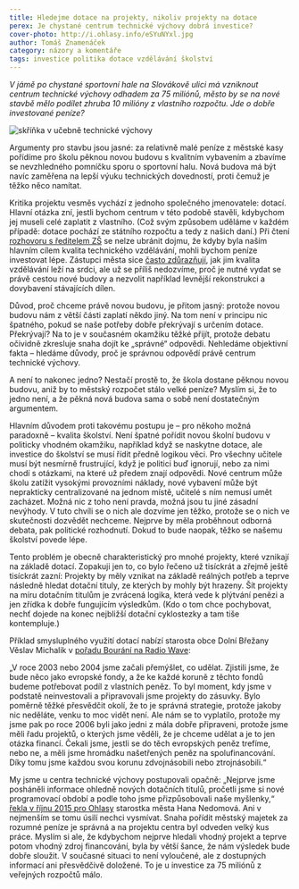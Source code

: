 ```yaml
---
title: Hledejme dotace na projekty, nikoliv projekty na dotace
perex: Je chystané centrum technické výchovy dobrá investice?
cover-photo: http://i.ohlasy.info/eSYuNYxl.jpg
author: Tomáš Znamenáček
category: názory a komentáře
tags: investice politika dotace vzdělávání školství
---
```


*V jámě po chystané sportovní hale na Slovákově ulici má vzniknout centrum technické výchovy odhadem za 75 miliónů, město by se na nové stavbě mělo podílet zhruba 10 milióny z vlastního rozpočtu. Jde o dobře investované peníze?*

<img src="http://i.ohlasy.info/eSYuNYx.jpg" alt="skříňka v učebně technické výchovy" class="img-responsive img-popup" data-author="Tomáš Znamenáček">

Argumenty pro stavbu jsou jasné: za relativně malé peníze z městské kasy pořídíme pro školu pěknou novou budovu s kvalitním vybavením a zbavíme se nevzhledného pomníčku sporu o sportovní halu. Nová budova má být navíc zaměřena na lepší výuku technických dovedností, proti čemuž je těžko něco namítat.

Kritika projektu vesměs vychází z jednoho společného jmenovatele: dotací. Hlavní otázka zní, jestli bychom centrum v této podobě stavěli, kdybychom jej museli celé zaplatit z vlastního. (Což svým způsobem uděláme v každém případě: dotace pochází ze státního rozpočtu a tedy z našich daní.) Při čtení [rozhovoru s ředitelem ZŠ](http://www.ohlasy.info/clanky/2017/01/rozhovor-ochmansky.html) se nelze ubránit dojmu, že kdyby byla naším hlavním cílem kvalita technického vzdělávání, mohli bychom peníze investovat lépe. Zástupci města sice [často zdůrazňují](http://www.ohlasy.info/clanky/2017/02/centrum-technicke-vychovy.html), jak jim kvalita vzdělávání leží na srdci, ale už se příliš nedozvíme, proč je nutné vydat se právě cestou nové budovy a nezvolit například levnější rekonstrukci a dovybavení stávajících dílen.

Důvod, proč chceme právě novou budovu, je přitom jasný: protože novou budovu nám z větší části zaplatí někdo jiný. Na tom není v principu nic špatného, pokud se naše potřeby dobře překrývají s určením dotace. Překrývají? Na to je v současném okamžiku těžké přijít, protože debatu očividně zkresluje snaha dojít ke „správné“ odpovědi. Nehledáme objektivní fakta – hledáme důvody, proč je správnou odpovědí právě centrum technické výchovy.

A není to nakonec jedno? Nestačí prostě to, že škola dostane pěknou novou budovu, aniž by to městský rozpočet stálo velké peníze? Myslím si, že to jedno není, a že pěkná nová budova sama o sobě není dostatečným argumentem.

Hlavním důvodem proti takovému postupu je – pro někoho možná paradoxně – kvalita školství. Není špatné pořídit novou školní budovu v politicky vhodném okamžiku, například když se naskytne dotace, ale investice do školství se musí řídit předně logikou věci. Pro všechny učitele musí být nesmírně frustrující, když je politici buď ignorují, nebo za nimi chodí s otázkami, na které už předem znají odpovědi. Nové centrum může školu zatížit vysokými provozními náklady, nové vybavení může být neprakticky centralizované na jednom místě, učitelé s ním nemusí umět zacházet. Možná nic z toho není pravda, možná jsou tu jiné zásadní nevýhody. V tuto chvíli se o nich ale dozvíme jen těžko, protože se o nich ve skutečnosti dozvědět nechceme. Nejprve by měla proběhnout odborná debata, pak politické rozhodnutí. Dokud to bude naopak, těžko se našemu školství povede lépe.

Tento problém je obecně charakteristický pro mnohé projekty, které vznikají na základě dotací. Zopakuji jen to, co bylo řečeno už tisíckrát a zřejmě ještě tisíckrát zazní: Projekty by měly vznikat na základě reálných potřeb a teprve následně hledat dotační tituly, ze kterých by mohly být hrazeny. Šít projekty na míru dotačním titulům je zvrácená logika, která vede k plýtvání penězi a jen zřídka k dobře fungujícím výsledkům. (Kdo o tom chce pochybovat, nechť dojede na konec nejbližší dotační cyklostezky a tam tiše kontempluje.)

Příklad smysluplného využití dotací nabízí starosta obce Dolní Břežany Věslav Michalik v [pořadu Bourání na Radio Wave](http://www.rozhlas.cz/radiowave/bourani/_zprava/starosta-obce-dolni-brezany-veslav-michalik-investice-do-verejneho-prostoru-se-nam-vratily-nekolikanasobne--1491907):

„V roce 2003 nebo 2004 jsme začali přemýšlet, co udělat. Zjistili jsme, že bude něco jako evropské fondy, a že ke každé koruně z těchto fondů budeme potřebovat podíl z vlastních peněz. To byl moment, kdy jsme v podstatě neinvestovali a připravovali jsme projekty do zásuvky. Bylo poměrně těžké přesvědčit okolí, že to je správná strategie, protože jakoby nic neděláte, venku to moc vidět není. Ale nám se to vyplatilo, protože my jsme pak po roce 2006 byli jako jedni z mála dobře připraveni, protože jsme měli řadu projektů, o kterých jsme věděli, že je chceme udělat a je to jen otázka financí. Čekali jsme, jestli se do těch evropských peněz trefíme, nebo ne, a měli jsme hromádku našetřených peněz na spolufinancování. Díky tomu jsme každou svou korunu zdvojnásobili nebo ztrojnásobili.“

My jsme u centra technické výchovy postupovali opačně: „Nejprve jsme posháněli informace ohledně nových dotačních titulů, pročetli jsme si nové programovací období a podle toho jsme přizpůsobovali naše myšlenky,“ [řekla v říjnu 2015 pro Ohlasy](http://www.ohlasy.info/clanky/2015/10/budoucnost-slovakovy.html) starostka města Hana Nedomová. Ani v nejmenším se tomu úsilí nechci vysmívat. Snaha pořídit městský majetek za rozumné peníze je správná a na projektu centra byl odveden velký kus práce. Myslím si ale, že kdybychom nejprve hledali vhodný projekt a teprve potom vhodný zdroj financování, byla by větší šance, že nám výsledek bude dobře sloužit. V současné situaci to není vyloučené, ale z dostupných informací ani přesvědčivě doložené. To je u investice za 75 miliónů z veřejných rozpočtů málo.
